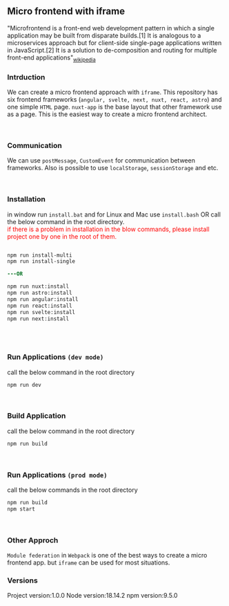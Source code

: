 ## Micro frontend with iframe 
"Microfrontend is a front-end web development pattern in which a single application may be built from disparate builds.[1] It is analogous to a microservices approach but for client-side single-page applications written in JavaScript.[2] It is a solution to de-composition and routing for multiple front-end applications"<sub>[wikipedia](https://en.wikipedia.org/wiki/Microfrontend)</sub>
<br>

### **Intrduction**
We can create a micro frontend approach with `iframe`. This repository has six frontend frameworks (`angular, svelte, next, nuxt, react, astro`) and one simple `HTML` page. `nuxt-app` is the base layout that other framework use as a page. This is the easiest way to create a micro frontend architect.

<br>

### **Communication**
We can use `postMessage`, `CustomEvent` for communication between frameworks. Also is possible to use `localStorage`, `sessionStorage` and etc.

<br>

### **Installation**
in window run `install.bat` and for Linux and Mac use `install.bash`
OR
call the below command in the root directory. <br><span style="color:red;">if there is a problem in installation in the blow commands, please install project one by one in the root of them.</span>

```diff

npm run install-multi
npm run install-single

---OR

npm run nuxt:install 
npm run astro:install 
npm run angular:install 
npm run react:install 
npm run svelte:install 
npm run next:install
```

<br><br>
### **Run Applications `(dev mode)`**
call the below command in the root directory
```bash
npm run dev
```
<br>

### **Build Application**
call the below command in the root directory
```bash
npm run build
```
<br>

### **Run Applications `(prod mode)`**
call the below commands in the root directory
```bash
npm run build
npm start
```
<br>

### **Other Approch**
`Module federation` in `Webpack` is one of the best ways to create a micro frontend app. but `iframe` can be used for most situations.
### **Versions**
Project version:1.0.0
Node version:18.14.2
npm version:9.5.0